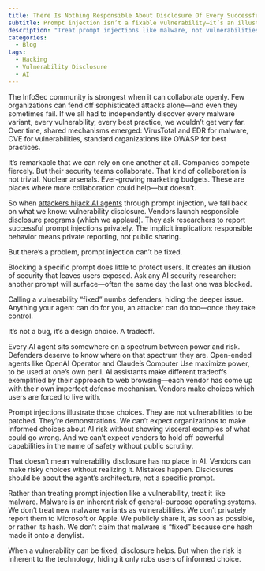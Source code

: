 ```yaml
---
title: There Is Nothing Responsible About Disclosure Of Every Successful Prompt Injection
subtitle: Prompt injection isn’t a fixable vulnerability—it’s an illustration of risk
description: "Treat prompt injections like malware, not vulnerabilities—because hiding inherent risks only robs users of informed choice."
categories:
  - Blog
tags:
  - Hacking
  - Vulnerability Disclosure
  - AI
---
```


The InfoSec community is strongest when it can collaborate openly. Few organizations can fend off sophisticated attacks alone—and even they sometimes fail. If we all had to independently discover every malware variant, every vulnerability, every best practice, we wouldn’t get very far. Over time, shared mechanisms emerged: VirusTotal and EDR for malware, CVE for vulnerabilities, standard organizations like OWASP for best practices.

It’s remarkable that we can rely on one another at all. Companies compete fiercely. But their security teams collaborate. That kind of collaboration is not trivial. Nuclear arsenals. Ever-growing marketing budgets. These are places where more collaboration could help—but doesn’t.

So when [attackers hijack AI agents](https://www.mbgsec.com/posts/2025-04-28-beyond-prompt-injection/) through prompt injection, we fall back on what we know: vulnerability disclosure. Vendors launch responsible disclosure programs (which we applaud). They ask researchers to report successful prompt injections privately. The implicit implication: responsible behavior means private reporting, not public sharing.

But there’s a problem, prompt injection can’t be fixed.

Blocking a specific prompt does little to protect users. It creates an illusion of security that leaves users exposed. Ask any AI security researcher: another prompt will surface—often the same day the last one was blocked.

Calling a vulnerability “fixed” numbs defenders, hiding the deeper issue. Anything your agent can do for you, an attacker can do too—once they take control. 

It’s not a bug, it’s a design choice. A tradeoff.

Every AI agent sits somewhere on a spectrum between power and risk. Defenders deserve to know where on that spectrum they are. Open-ended agents like OpenAI Operator and Claude’s Computer Use maximize power, to be used at one’s own peril. AI assistants make different tradeoffs exemplified by their approach to web browsing—each vendor has come up with their own imperfect defense mechanism. Vendors make choices which users are forced to live with.

Prompt injections illustrate those choices. They are not vulnerabilities to be patched. They’re demonstrations. We can’t expect organizations to make informed choices about AI risk without showing visceral examples of what could go wrong. And we can’t expect vendors to hold off powerful capabilities in the name of safety without public scrutiny.

That doesn’t mean vulnerability disclosure has no place in AI. Vendors can make risky choices without realizing it. Mistakes happen. Disclosures should be about the agent’s architecture, not a specific prompt.

Rather than treating prompt injection like a vulnerability, treat it like malware. Malware is an inherent risk of general-purpose operating systems. We don’t treat new malware variants as vulnerabilities. We don’t privately report them to Microsoft or Apple. We publicly share it, as soon as possible, or rather its hash. We don’t claim that malware is “fixed” because one hash made it onto a denylist.

When a vulnerability can be fixed, disclosure helps. But when the risk is inherent to the technology, hiding it only robs users of informed choice.
